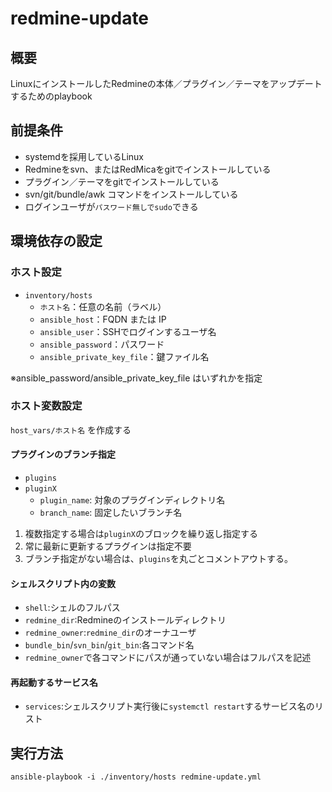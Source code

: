 # redmine-update


## 概要

LinuxにインストールしたRedmineの本体／プラグイン／テーマをアップデートするためのplaybook

## 前提条件

* systemdを採用しているLinux
* Redmineをsvn、またはRedMicaをgitでインストールしている
* プラグイン／テーマをgitでインストールしている
* svn/git/bundle/awk コマンドをインストールしている
* ログインユーザが`パスワード無しでsudo`できる

## 環境依存の設定

### ホスト設定
- `inventory/hosts`
  - `ホスト名`：任意の名前（ラベル）
  - `ansible_host`：FQDN または IP
  - `ansible_user`：SSHでログインするユーザ名
  - `ansible_password`：パスワード
  - `ansible_private_key_file`：鍵ファイル名

※ansible_password/ansible_private_key_file はいずれかを指定


### ホスト変数設定

`host_vars/ホスト名` を作成する

#### プラグインのブランチ指定
- `plugins`
 - `pluginX`
   - `plugin_name`: 対象のプラグインディレクトリ名
   - `branch_name`: 固定したいブランチ名


1. 複数指定する場合は`pluginX`のブロックを繰り返し指定する
1. 常に最新に更新するプラグインは指定不要
1. ブランチ指定がない場合は、`plugins`を丸ごとコメントアウトする。

#### シェルスクリプト内の変数
- `shell`:シェルのフルパス
- `redmine_dir`:Redmineのインストールディレクトリ
- `redmine_owner`:`redmine_dir`のオーナユーザ
- `bundle_bin`/`svn_bin`/`git_bin`:各コマンド名
 - `redmine_owner`で各コマンドにパスが通っていない場合はフルパスを記述

#### 再起動するサービス名
- `services`:シェルスクリプト実行後に`systemctl restart`するサービス名のリスト

## 実行方法

```
ansible-playbook -i ./inventory/hosts redmine-update.yml
```

